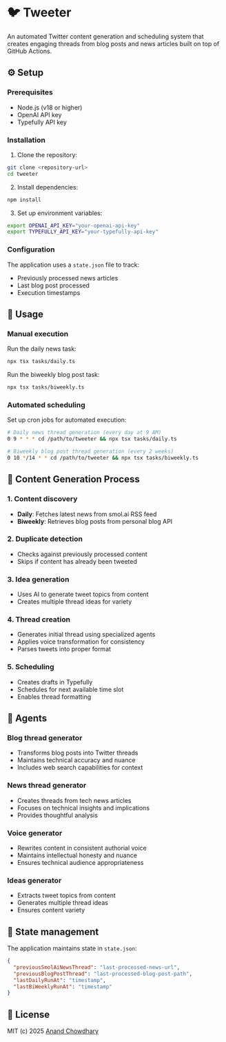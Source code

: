 # 🐦 Tweeter

An automated Twitter content generation and scheduling system that creates engaging threads from blog posts and news articles built on top of GitHub Actions.

## ⚙️ Setup

### Prerequisites

- Node.js (v18 or higher)
- OpenAI API key
- Typefully API key

### Installation

1. Clone the repository:

```bash
git clone <repository-url>
cd tweeter
```

2. Install dependencies:

```bash
npm install
```

3. Set up environment variables:

```bash
export OPENAI_API_KEY="your-openai-api-key"
export TYPEFULLY_API_KEY="your-typefully-api-key"
```

### Configuration

The application uses a `state.json` file to track:

- Previously processed news articles
- Last blog post processed
- Execution timestamps

## 🚀 Usage

### Manual execution

Run the daily news task:

```bash
npx tsx tasks/daily.ts
```

Run the biweekly blog post task:

```bash
npx tsx tasks/biweekly.ts
```

### Automated scheduling

Set up cron jobs for automated execution:

```bash
# Daily news thread generation (every day at 9 AM)
0 9 * * * cd /path/to/tweeter && npx tsx tasks/daily.ts

# Biweekly blog post thread generation (every 2 weeks)
0 10 */14 * * cd /path/to/tweeter && npx tsx tasks/biweekly.ts
```

## 🔄 Content Generation Process

### 1. Content discovery

- **Daily**: Fetches latest news from smol.ai RSS feed
- **Biweekly**: Retrieves blog posts from personal blog API

### 2. Duplicate detection

- Checks against previously processed content
- Skips if content has already been tweeted

### 3. Idea generation

- Uses AI to generate tweet topics from content
- Creates multiple thread ideas for variety

### 4. Thread creation

- Generates initial thread using specialized agents
- Applies voice transformation for consistency
- Parses tweets into proper format

### 5. Scheduling

- Creates drafts in Typefully
- Schedules for next available time slot
- Enables thread formatting

## 🤖 Agents

### Blog thread generator

- Transforms blog posts into Twitter threads
- Maintains technical accuracy and nuance
- Includes web search capabilities for context

### News thread generator

- Creates threads from tech news articles
- Focuses on technical insights and implications
- Provides thoughtful analysis

### Voice generator

- Rewrites content in consistent authorial voice
- Maintains intellectual honesty and nuance
- Ensures technical audience appropriateness

### Ideas generator

- Extracts tweet topics from content
- Generates multiple thread ideas
- Ensures content variety

## 💾 State management

The application maintains state in `state.json`:

```json
{
  "previousSmolAiNewsThread": "last-processed-news-url",
  "previousBlogPostThread": "last-processed-blog-post-path",
  "lastDailyRunAt": "timestamp",
  "lastBiWeeklyRunAt": "timestamp"
}
```

## 📄 License

MIT (c) 2025 [Anand Chowdhary](https://anandchowdhary.com)
